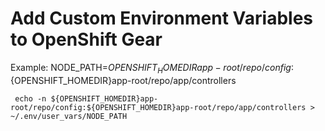 Add Custom Environment Variables to OpenShift Gear
==================================================

Example: NODE_PATH=${OPENSHIFT_HOMEDIR}app-root/repo/config:${OPENSHIFT_HOMEDIR}app-root/repo/app/controllers

	 echo -n ${OPENSHIFT_HOMEDIR}app-root/repo/config:${OPENSHIFT_HOMEDIR}app-root/repo/app/controllers > ~/.env/user_vars/NODE_PATH


